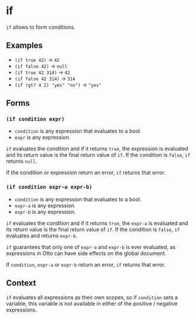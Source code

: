 # if

`if` allows to form conditions.

## Examples

* `(if true 42)` -> `42`
* `(if false 42)` -> `null`
* `(if true 42 314)` -> `42`
* `(if false 42 314)` -> `314`
* `(if (gt? 4 2) "yes" "no")` -> `"yes"`

## Forms

### `(if condition expr)`

* `condition` is any expression that evaluates to a bool.
* `expr` is any expression.

`if` evaluates the condition and if it returns `true`, the expression is
evaluated and its return value is the final return value of `if`.
If the condition is `false`, `if` returns `null`.

If the condition or expression return an error, `if` returns that error.

### `(if condition expr-a expr-b)`

* `condition` is any expression that evaluates to a bool.
* `expr-a` is any expression.
* `expr-b` is any expression.

`if` evaluates the condition and if it returns `true`, the `expr-a` is evaluated
and its return value is the final return value of `if`.
If the condition is `false`, `if` evaluates and returns `expr-b`.

`if` guarantees that only one of `expr-a` and `expr-b` is ever evaluated, as
expressions in Otto can have side effects on the global document.

If `condition`, `expr-a` or `expr-b` return an error, `if` returns that error.

## Context

`if` evaluates all expressions as their own scopes, so if `condition` sets a
variable, this variable is not available in either of the positive / negative
expressions.
